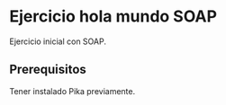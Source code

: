 # Ejercicio hola mundo SOAP

Ejercicio inicial con SOAP.

## Prerequisitos

Tener instalado Pika previamente.
